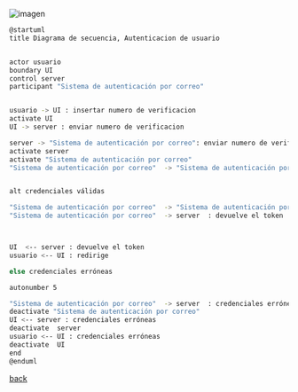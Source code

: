 ![imagen](http://www.plantuml.com/plantuml/png/jPB1IWCn48RlynH3p_ReHKGgUF7YHNo0QJAMmMooJ9A5FexFu2FqnPnqrvMYnLMmXqBOVxxv9fDDBgIbTW6AbC1u9xHJwWWzOsPNEJgX2xojXMCHHqvIRDzghgII081SIJgVjwb6Jxh7ftjmAHPDmJWwi49FQWJfAHPSFKekFBQXJ_RXBM9lD9TKEQsCFd5nVMD4l4A9HZDbZBLZJQtUsF8ygJKR6QXmwsy5LZPsjrAEWvmlX2bd5Sla9k3F9YDuFY-TVLaCbmlR5GmKn9lomr6vBIyKTCh-kER06OV3Quja-9V-ogxsh6PGqWj7t2C7wIGIvffHUMSSJNbvxtcz1lSyL0u36tF4W_ti3U3rUZt5lalDJwp5BDuilQZi6813vjFxOLMpu7P19fPizrl3NiBVbC-WFV_oiQ3DUJBc0l97zkly2sejXy3HmyR-QXVU0G00.png)

```bash
@startuml
title Diagrama de secuencia, Autenticacion de usuario


actor usuario
boundary UI
control server
participant "Sistema de autenticación por correo"


usuario -> UI : insertar numero de verificacion
activate UI
UI -> server : enviar numero de verificacion

server -> "Sistema de autenticación por correo": enviar numero de verificacion
activate server
activate "Sistema de autenticación por correo"
"Sistema de autenticación por correo"  -> "Sistema de autenticación por correo" : validar Numero


alt credenciales válidas

"Sistema de autenticación por correo"  -> "Sistema de autenticación por correo" : recuperar token y elimina sus registros
"Sistema de autenticación por correo"  -> server  : devuelve el token



UI  <-- server : devuelve el token
usuario <-- UI : redirige

else credenciales erróneas

autonumber 5

"Sistema de autenticación por correo"  -> server  : credenciales erróneas
deactivate "Sistema de autenticación por correo" 
UI <-- server : credenciales erróneas
deactivate  server 
usuario <-- UI : credenciales erróneas
deactivate  UI  
end
@enduml
```

[back](../../../Diagramas.md)